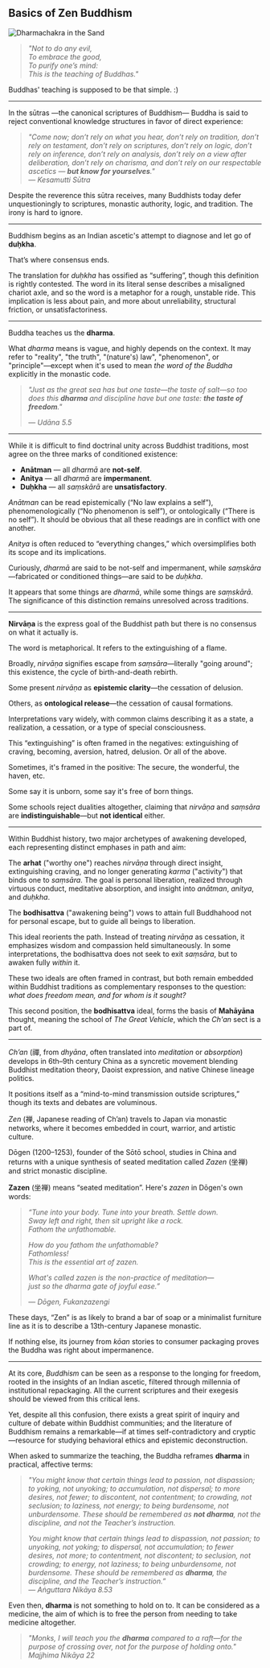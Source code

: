 ## Basics of Zen Buddhism

![Dharmachakra in the Sand](https://github.com/user-attachments/assets/e4c48c02-fae5-4cc4-a559-1db2d2242d61)

> *"Not to do any evil,  
To embrace the good,  
To purify one’s mind:  
This is the teaching of Buddhas."*

Buddhas' teaching is supposed to be that simple. :)

---

In the sūtras —the canonical scriptures of Buddhism— Buddha is said to reject conventional knowledge structures in favor of direct experience:

> *"Come now; don’t rely on what you hear, don’t rely on tradition, don’t rely on testament, don’t rely on scriptures, don’t rely on logic, don’t rely on inference, don’t rely on analysis, don’t rely on a view after deliberation, don’t rely on charisma, and don’t rely on our respectable ascetics — **but know for yourselves**."*  
> — *Kesamutti Sūtra*

Despite the reverence this sūtra receives, many Buddhists today defer unquestioningly to scriptures, monastic authority, logic, and tradition. The irony is hard to ignore.

---

Buddhism begins as an Indian ascetic's attempt to diagnose and let go of **duḥkha**. 

That’s where consensus ends.

The translation for *duḥkha* has ossified as “suffering”, though this definition is rightly contested. The word in its literal sense describes a misaligned chariot axle, and so the word is a metaphor for a rough, unstable ride. This implication is less about pain, and more about unreliability, structural friction, or unsatisfactoriness.

---

Buddha teaches us the **dharma**.

What *dharma* means is vague, and highly depends on the context. It may refer to "reality", "the truth", "(nature's) law", "phenomenon", or "principle"—except when it's used to mean *the word of the Buddha* explicitly in the monastic code.

> *"Just as the great sea has but one taste—the taste of salt—so too does this **dharma** and discipline have but one taste: **the taste of freedom**."*
>
> — *Udāna 5.5*

---

While it is difficult to find doctrinal unity across Buddhist traditions, most agree on the three marks of conditioned existence:

- **Anātman** — all *dharmā* are **not-self**.  
- **Anitya** — all *dharmā* are **impermanent**.  
- **Duḥkha** — all *saṃskārā* are **unsatisfactory**.

*Anātman* can be read epistemically (“No law explains a self”), phenomenologically (“No phenomenon is self”), or ontologically (“There is no self”). It should be obvious that all these readings are in conflict with one another.

*Anitya* is often reduced to “everything changes,” which oversimplifies both its scope and its implications.

Curiously, *dharmā* are said to be not-self and impermanent, while *saṃskāra*—fabricated or conditioned things—are said to be *duḥkha*. 

It appears that some things are *dharmā*, while some things are *saṃskārā*. The significance of this distinction remains unresolved across traditions.

---

**Nirvāṇa** is the express goal of the Buddhist path but there is no consensus on what it actually is.

The word is metaphorical. It refers to the extinguishing of a flame.

Broadly, *nirvāṇa* signifies escape from *saṃsāra*—literally "going around"; this existence, the cycle of birth-and-death rebirth.

Some present *nirvāṇa* as **epistemic clarity**—the cessation of delusion.  

Others, as **ontological release**—the cessation of causal formations.

Interpretations vary widely, with common claims describing it as a state, a realization, a cessation, or a type of special consciousness.

This “extinguishing” is often framed in the negatives: extinguishing of craving, becoming, aversion, hatred, delusion. Or all of the above.

Sometimes, it's framed in the positive: The secure, the wonderful, the haven, etc.

Some say it is unborn, some say it's free of born things.

Some schools reject dualities altogether, claiming that *nirvāṇa* and *saṃsāra* are **indistinguishable**—but **not identical** either.

---

Within Buddhist history, two major archetypes of awakening developed, each representing distinct emphases in path and aim:

The **arhat** ("worthy one") reaches *nirvāṇa* through direct insight, extinguishing craving, and no longer generating *karma* ("activity") that binds one to *saṃsāra*. The goal is personal liberation, realized through virtuous conduct, meditative absorption, and insight into *anātman*, *anitya*, and *duḥkha*.

The **bodhisattva** ("awakening being") vows to attain full Buddhahood not for personal escape, but to guide all beings to liberation.

This ideal reorients the path. Instead of treating *nirvāṇa* as cessation, it emphasizes wisdom and compassion held simultaneously. In some interpretations, the bodhisattva does not seek to exit *saṃsāra*, but to awaken fully *within* it.

These two ideals are often framed in contrast, but both remain embedded within Buddhist traditions as complementary responses to the question: *what does freedom mean, and for whom is it sought?*

This second position, the **bodhisattva** ideal, forms the basis of **Mahāyāna** thought, meaning the school of *The Great Vehicle*, which the *Ch'an* sect is a part of. 

---

*Ch’an* (禪, from *dhyāna*, often translated into *meditation* or *absorption*) develops in 6th–9th century China as a syncretic movement blending Buddhist meditation theory, Daoist expression, and native Chinese lineage politics.

It positions itself as a “mind-to-mind transmission outside scriptures,” though its texts and debates are voluminous.

*Zen* (禅, Japanese reading of Ch’an) travels to Japan via monastic networks, where it becomes embedded in court, warrior, and artistic culture.

Dōgen (1200–1253), founder of the Sōtō school, studies in China and returns with a unique synthesis of seated meditation called *Zazen* (坐禅) and strict monastic discipline.

**Zazen** (坐禅) means “seated meditation”. Here's *zazen* in Dōgen's own words:

> *“Tune into your body. Tune into your breath. Settle down.*  
> *Sway left and right, then sit upright like a rock.*  
> *Fathom the unfathomable.*
> 
> *How do you fathom the unfathomable?*  
> *Fathomless!*  
> *This is the essential art of zazen.*
>  
> *What's called zazen is the non-practice of meditation—*  
> *just so the dharma gate of joyful ease.”*
>  
> — *Dōgen, Fukanzazengi*

These days, “Zen” is as likely to brand a bar of soap or a minimalist furniture line as it is to describe a 13th-century Japanese monastic.

If nothing else, its journey from *kōan* stories to consumer packaging proves the Buddha was right about impermanence.

---

At its core, *Buddhism* can be seen as a response to the longing for freedom, rooted in the insights of an Indian ascetic, filtered through millennia of institutional repackaging. All the current scriptures and their exegesis should be viewed from this critical lens.

Yet, despite all this confusion, there exists a great spirit of inquiry and culture of debate within Buddhist communities; and the literature of Buddhism remains a remarkable—if at times self-contradictory and cryptic—resource for studying behavioral ethics and epistemic deconstruction.

When asked to summarize the teaching, the Buddha reframes **dharma** in practical, affective terms:

> *"You might know that certain things lead to passion, not dispassion; to yoking, not unyoking; to accumulation, not dispersal; to more desires, not fewer; to discontent, not contentment; to crowding, not seclusion; to laziness, not energy; to being burdensome, not unburdensome. These should be remembered as **not dharma**, not the discipline, and not the Teacher’s instruction.*  
>  
> *You might know that certain things lead to dispassion, not passion; to unyoking, not yoking; to dispersal, not accumulation; to fewer desires, not more; to contentment, not discontent; to seclusion, not crowding; to energy, not laziness; to being unburdensome, not burdensome. These should be remembered as **dharma**, the discipline, and the Teacher’s instruction.”*  
> — *Aṅguttara Nikāya 8.53*

Even then, **dharma** is not something to hold on to. It can be considered as a medicine, the aim of which is to free the person from needing to take medicine altogether. 

> *"Monks, I will teach you the **dharma** compared to a raft—for the purpose of crossing over, not for the purpose of holding onto."*  
> *Majjhima Nikāya 22*

